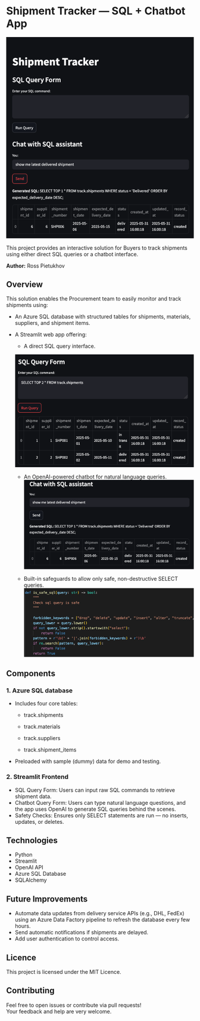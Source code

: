 # Shipment Tracker — SQL + Chatbot App
![Front-end](screenshots/screenshot_front_end_shipments.png)

This project provides an interactive solution for Buyers to track shipments using either direct SQL queries or a chatbot interface.

**Author:** Ross Pietukhov  

## Overview

This solution enables the Procurement team to easily monitor and track shipments using:

- An Azure SQL database with structured tables for shipments, materials, suppliers, and shipment items.

- A Streamlit web app offering:

  - A direct SQL query interface. 
  
  ![sql](screenshots/screenshot_sql.png)

  - An OpenAI-powered chatbot for natural language queries.
  ![chatbot](screenshots/screenshot_chatbot.png)

  - Built-in safeguards to allow only safe, non-destructive SELECT queries.
  ![safe](screenshots/screenshot_safe.png)
    
## Components
### 1. Azure SQL database
- Includes four core tables:

    - track.shipments

    - track.materials

    - track.suppliers

    - track.shipment_items

- Preloaded with sample (dummy) data for demo and testing.

### 2. Streamlit Frontend
- SQL Query Form: Users can input raw SQL commands to retrieve shipment data.
- Chatbot Query Form: Users can type natural language questions, and the app uses OpenAI to generate SQL queries behind the scenes.
- Safety Checks: Ensures only SELECT statements are run — no inserts, updates, or deletes.

## Technologies
- Python
- Streamlit
- OpenAI API
- Azure SQL Database
- SQLAlchemy

## Future Improvements
- Automate data updates from delivery service APIs (e.g., DHL, FedEx) using an Azure Data Factory pipeline to refresh the database every few hours.
- Send automatic notifications if shipments are delayed. 
- Add user authentication to control access.

## Licence
This project is licensed under the MIT Licence.

## Contributing

Feel free to open issues or contribute via pull requests!  
Your feedback and help are very welcome.
